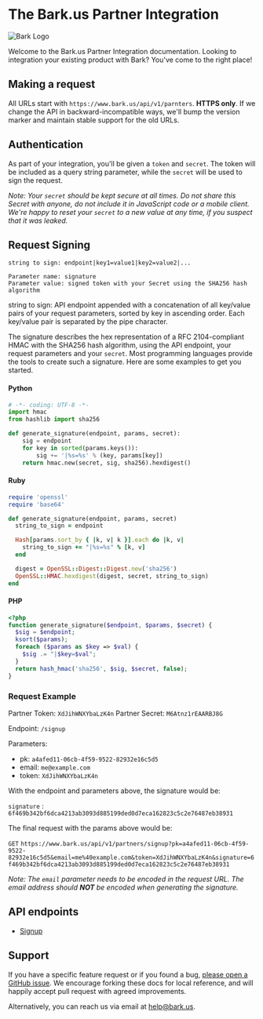 The Bark.us Partner Integration
==============================

![Bark Logo](https://www.bark.us/bark-logo-sm.png)

Welcome to the Bark.us Partner Integration documentation. Looking to
integration your existing product with Bark? You've come to the right place!

Making a request
----------------

All URLs start with `https://www.bark.us/api/v1/parnters`. **HTTPS only**.
If we change the API in backward-incompatible ways, we'll bump the version
marker and maintain stable support for the old URLs.

Authentication
--------------

As part of your integration, you'll be given a `token` and `secret`. The token
will be included as a query string parameter, while the `secret` will be used
to sign the request.

_Note: Your `secret` should be kept secure at all times.
Do not share this Secret with anyone, do not include it in JavaScript code or a mobile client.
We're happy to reset your `secret` to a new value at any time, if you
suspect that it was leaked._

Request Signing
---------------

```
string to sign: endpoint|key1=value1|key2=value2|...

Parameter name: signature
Parameter value: signed token with your Secret using the SHA256 hash algorithm
```

string to sign: API endpoint appended with a concatenation of all key/value pairs of your
request parameters, sorted by key in ascending order.
Each key/value pair is separated by the pipe character.

The signature describes the hex representation of a RFC 2104-compliant HMAC with
the SHA256 hash algorithm, using the API endpoint, your request parameters and
your `secret`. Most programming languages provide the tools to create
such a signature. Here are some examples to get you started.

#### Python

```python
# -*- coding: UTF-8 -*-
import hmac
from hashlib import sha256

def generate_signature(endpoint, params, secret):
    sig = endpoint
    for key in sorted(params.keys()):
        sig += '|%s=%s' % (key, params[key])
    return hmac.new(secret, sig, sha256).hexdigest()
```

#### Ruby

```ruby
require 'openssl'
require 'base64'

def generate_signature(endpoint, params, secret)
  string_to_sign = endpoint

  Hash[params.sort_by { |k, v| k }].each do |k, v|
    string_to_sign += "|%s=%s" % [k, v]
  end

  digest = OpenSSL::Digest::Digest.new('sha256')
  OpenSSL::HMAC.hexdigest(digest, secret, string_to_sign)
end
```

#### PHP

```php
<?php
function generate_signature($endpoint, $params, $secret) {
  $sig = $endpoint;
  ksort($params);
  foreach ($params as $key => $val) {
    $sig .= "|$key=$val";
  }
  return hash_hmac('sha256', $sig, $secret, false);
}
```

### Request Example

Partner Token: `XdJihWNXYbaLzK4n`
Partner Secret: `M6Atnz1rEAARBJ8G`

Endpoint: `/signup`

Parameters:
- pk: `a4afed11-06cb-4f59-9522-82932e16c5d5`
- email: `me@example.com`
- token: `XdJihWNXYbaLzK4n`

With the endpoint and parameters above, the signature would be:

`signature` : `6f469b342bf6dca4213ab3093d885199ded0d7eca162823c5c2e76487eb38931`

The final request with the params above would be:

`GET`
`https://www.bark.us/api/v1/partners/signup?pk=a4afed11-06cb-4f59-9522-82932e16c5d5&email=me%40example.com&token=XdJihWNXYbaLzK4n&signature=6f469b342bf6dca4213ab3093d885199ded0d7eca162823c5c2e76487eb38931`

_Note: The `email` parameter needs to be encoded in the request URL.
The email address should **NOT** be encoded when generating the signature._

API endpoints
-------------
- [Signup](https://github.com/Bark-us/partner-integration-docs/blob/master/signup.md)

Support
-------

If you have a specific feature request or if you found a bug, [please open a GitHub issue](https://github.com/Bark-us/partner-integration-docs/issues). We encourage forking these docs for local reference, and will happily accept pull request with agreed improvements.

Alternatively, you can reach us via email at <help@bark.us>.
